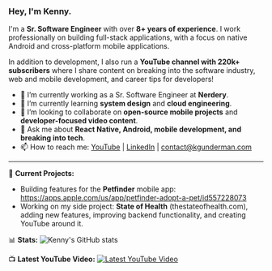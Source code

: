 ### Hey, I'm Kenny.

I'm a **Sr. Software Engineer** with over **8+ years of experience**. I work professionally on building full-stack applications, with a focus on native Android and cross-platform mobile applications.

In addition to development, I also run a **YouTube channel with 220k+ subscribers** where I share content on breaking into the software industry, web and mobile development, and career tips for developers!

- 🔭 I’m currently working as a Sr. Software Engineer at **Nerdery**.
- 🌱 I’m currently learning **system design** and **cloud engineering**.
- 👯 I’m looking to collaborate on **open-source mobile projects** and **developer-focused video content**.
- 💬 Ask me about **React Native, Android, mobile development, and breaking into tech**.
- 📫 How to reach me: [YouTube](https://www.youtube.com/kennygunderman) | [LinkedIn](https://www.linkedin.com/in/kenny-gunderman-0406a8119/) | contact@kgunderman.com

---

🚀 **Current Projects:**
- Building features for the **Petfinder** mobile app: https://apps.apple.com/us/app/petfinder-adopt-a-pet/id557228073
- Working on my side project: **State of Health** (thestateofhealth.com), adding new features, improving backend functionality, and creating YouTube around it.

📊 **Stats:**
![Kenny's GitHub stats](https://github-readme-stats.vercel.app/api?username=Kennygunderman&show_icons=true&theme=radical)

📺 **Latest YouTube Video:**
[![Latest YouTube Video](https://img.shields.io/youtube/channel/views/your-channel-id?style=social)](https://www.youtube.com/channel/your-channel-url)
